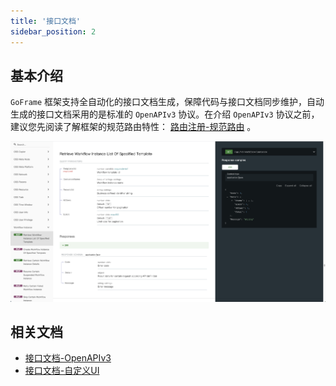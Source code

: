 ```yaml
---
title: '接口文档'
sidebar_position: 2
---
```


## 基本介绍

`GoFrame` 框架支持全自动化的接口文档生成，保障代码与接口文档同步维护，自动生成的接口文档采用的是标准的 `OpenAPIv3` 协议。在介绍 `OpenAPIv3` 协议之前，建议您先阅读了解框架的规范路由特性： [路由注册-规范路由](output/goframe-v2.5-md/WEB服务开发/路由管理/路由管理-路由注册/路由注册-规范路由) 。

![](/markdown/678231395a3ad594c20906048ee584a1.png)

## 相关文档

- [接口文档-OpenAPIv3](output/goframe-v2.5-md/WEB服务开发/接口文档/接口文档-OpenAPIv3)
- [接口文档-自定义UI](output/goframe-v2.5-md/WEB服务开发/接口文档/接口文档-自定义UI)